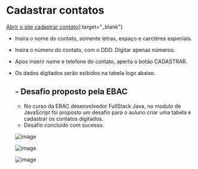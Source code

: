 # Cadastrar contatos

[Abrir o site cadastrar contato](https://matheus-jaconis-ebac-project-contacts.vercel.app/){:target="_blank"}

- Insira o nome do contato, somente letras, espaço e carctéres especiais.
- Insira o número do contato, com o DDD. Digitar apenas números.
- Apos inserir nome e telefone do contato, aperta o botão CADASTRAR.
- Os dados digitados serão exibidos na tabela logo abaixo.

  ## - Desafio proposto pela EBAC
  - No curso da EBAC desenvolvedor FullStack Java, no modulo de JavaScript foi proposto um desafio para o auluno criar uma tabela e cadastrar os contatos digitados.
  - Desafio concluido com sucesso.
  
  ![image](https://github.com/mfjaconis/ebac-project-contacts/assets/115511423/57321437-d5a0-4268-8040-5e77746c0ff9)

  ![image](https://github.com/mfjaconis/ebac-project-contacts/assets/115511423/f3e08ecc-83cb-4114-b6b3-381aa1ff2ca6)

  ![image](https://github.com/mfjaconis/ebac-project-contacts/assets/115511423/d6ff91b4-bc6d-42ad-91e8-238831aa4cca)
